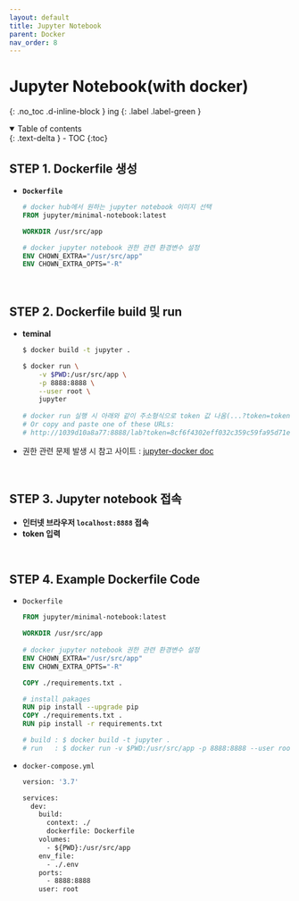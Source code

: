 ```yaml
---
layout: default
title: Jupyter Notebook
parent: Docker
nav_order: 8
---
```


# Jupyter Notebook(with docker)
{: .no_toc .d-inline-block }
ing
{: .label .label-green }

<details open markdown="block">
  <summary>
    Table of contents
  </summary>
  {: .text-delta }
- TOC
{:toc}
</details>
<!------------------------------------ STEP ------------------------------------>

## STEP 1. Dockerfile 생성

* **`Dockerfile`**

  ```dockerfile
  # docker hub에서 원하는 jupyter notebook 이미지 선택
  FROM jupyter/minimal-notebook:latest	
  
  WORKDIR /usr/src/app
  
  # docker jupyter notebook 권한 관련 환경변수 설정
  ENV CHOWN_EXTRA="/usr/src/app"
  ENV CHOWN_EXTRA_OPTS="-R"
  ```
  
  <br>

## STEP 2. Dockerfile build 및 run

* **teminal**

  ```bash
  $ docker build -t jupyter .
  
  $ docker run \
      -v $PWD:/usr/src/app \
      -p 8888:8888 \
      --user root \
      jupyter
      
  # docker run 실행 시 아래와 같이 주소형식으로 token 값 나옴(...?token=token값)
  # Or copy and paste one of these URLs:
  # http://1039d10a8a77:8888/lab?token=8cf6f4302eff032c359c59fa95d71eca8fc108aeb1fbbb77
  ```

* 권한 관련 문제 발생 시 참고 사이트 : [jupyter-docker doc](https://jupyter-docker-stacks.readthedocs.io/en/latest/using/troubleshooting.html)

 <br>

## STEP 3. Jupyter notebook 접속

* **인터넷 브라우저 `localhost:8888` 접속**
* **token 입력**

<br>

## STEP 4. Example Dockerfile Code

* `Dockerfile`

  ```dockerfile
  FROM jupyter/minimal-notebook:latest
  
  WORKDIR /usr/src/app
      
  # docker jupyter notebook 권한 관련 환경변수 설정
  ENV CHOWN_EXTRA="/usr/src/app"
  ENV CHOWN_EXTRA_OPTS="-R"
  
  COPY ./requirements.txt .
  
  # install pakages
  RUN pip install --upgrade pip
  COPY ./requirements.txt .
  RUN pip install -r requirements.txt
  
  # build : $ docker build -t jupyter .
  # run   : $ docker run -v $PWD:/usr/src/app -p 8888:8888 --user root jupyter
  ```

* `docker-compose.yml`

  ```dockerfile
  version: '3.7'
  
  services:
    dev:
      build:
        context: ./
        dockerfile: Dockerfile
      volumes:
        - ${PWD}:/usr/src/app
      env_file:
        - ./.env
      ports:
        - 8888:8888
      user: root
  ```

  
